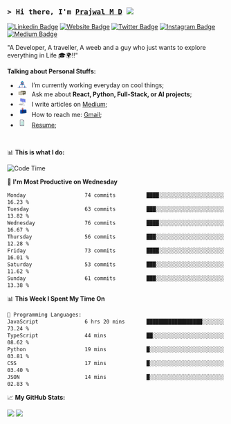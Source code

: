 ### <samp>&gt; Hi there, I'm <a href="https://prajwalmd.vercel.app/" target="_blank">Prajwal M D</a> <img src="https://media.giphy.com/media/hvRJCLFzcasrR4ia7z/giphy.gif" width="25"> </samp>

[![Linkedin Badge](https://img.shields.io/badge/-LinkedIn-0e76a8?style=flat-square&logo=Linkedin&logoColor=white)](https://www.linkedin.com/in/prajwal-m-d)
[![Website Badge](https://img.shields.io/badge/Website-3b5998?style=flat-square&logo=google-chrome&logoColor=white)](https://prajwalmd.vercel.app/)
[![Twitter Badge](https://img.shields.io/badge/-Twitter-00acee?style=flat-square&logo=Twitter&logoColor=white)](https://x.com/PrajwalMD18)
[![Instagram Badge](https://img.shields.io/badge/-Instagram-e4405f?style=flat-square&logo=Instagram&logoColor=white)](https://www.instagram.com/_.praj.wal._/)
[![Medium Badge](https://img.shields.io/badge/medium-%2312100E.svg?&style=for-square&logo=medium&logoColor=white)](https://medium.com/@prajju.18gryphon)

"A Developer, A traveller, A weeb and a guy who just wants to explore everything in Life 🎓🌍‼️"
  

**Talking about Personal Stuffs:**

- <img src="assets/developer.gif" width="21" />&nbsp;&nbsp; I’m currently working everyday on cool things;
- <img src="assets/message.gif" width="21" />&nbsp;&nbsp; Ask me about **React, Python, Full-Stack, or AI projects**;
- <img src="assets/laptop.gif" width="21" />&nbsp;&nbsp; I write articles on [Medium](https://medium.com/@prajju.18gryphon);
- <img src="assets/letterbox.gif" width="21" />&nbsp;&nbsp; How to reach me: [Gmail](prajju.18gryphon@gmail.com);
- <img src="assets/doc.gif" width="21" />&nbsp;&nbsp; [Resume](https://portfoliochatbot-h3zm.onrender.com/resume);

</br>

📊 **This is what I do:**
<!--START_SECTION:waka-->
![Code Time](http://img.shields.io/badge/Code%20Time-10%20hrs%2021%20mins-blue)

📅 **I'm Most Productive on Wednesday** 

```text
Monday                   74 commits          ████░░░░░░░░░░░░░░░░░░░░░   16.23 % 
Tuesday                  63 commits          ███░░░░░░░░░░░░░░░░░░░░░░   13.82 % 
Wednesday                76 commits          ████░░░░░░░░░░░░░░░░░░░░░   16.67 % 
Thursday                 56 commits          ███░░░░░░░░░░░░░░░░░░░░░░   12.28 % 
Friday                   73 commits          ████░░░░░░░░░░░░░░░░░░░░░   16.01 % 
Saturday                 53 commits          ███░░░░░░░░░░░░░░░░░░░░░░   11.62 % 
Sunday                   61 commits          ███░░░░░░░░░░░░░░░░░░░░░░   13.38 % 
```


📊 **This Week I Spent My Time On** 

```text
💬 Programming Languages: 
JavaScript               6 hrs 20 mins       ██████████████████░░░░░░░   73.24 % 
TypeScript               44 mins             ██░░░░░░░░░░░░░░░░░░░░░░░   08.62 % 
Python                   19 mins             █░░░░░░░░░░░░░░░░░░░░░░░░   03.81 % 
CSS                      17 mins             █░░░░░░░░░░░░░░░░░░░░░░░░   03.40 % 
JSON                     14 mins             █░░░░░░░░░░░░░░░░░░░░░░░░   02.83 % 
```


<!--END_SECTION:waka-->


📈 **My GitHub Stats:**

<p>
  <img height="180em" src="https://github-readme-stats.vercel.app/api?username=Prajwal18-MD&show_icons=true&hide_border=true&count_private=true&include_all_commits=true" />
  <img height="180em" src="https://github-readme-stats.vercel.app/api/top-langs/?username=Prajwal18-MD&exclude_repo=KNN-Image-Classification&show_icons=true&hide_border=true&layout=compact&langs_count=8"/>
</p>
